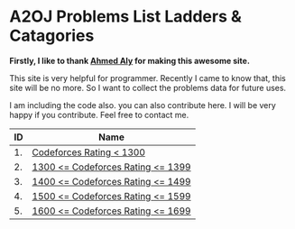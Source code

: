 # A2OJ Problems List Ladders & Catagories

**Firstly, I like to thank [Ahmed Aly](https://www.linkedin.com/in/ahmed-aly-2a462632) for making this awesome site.**

This site is very helpful for programmer. Recently I came to know that, this site will be no more. So I want to collect the 
problems data for future uses.

I am including the code also. you can also contribute here. 
I will be very happy if you contribute.
Feel free to contact me.


| ID | Name |
| ------------------------------- | ------------------------------- |
|1.| [Codeforces Rating < 1300](<Ladder/Codeforces Rating 0 to 1299 Extra.md>) |
|2.| [1300 <= Codeforces Rating <= 1399](<Ladder/Codeforces Rating 1300 to 1399.md>) |
|3.| [1400 <= Codeforces Rating <= 1499](<Ladder/Codeforces Rating 1400 to 1499.md>) |
|4.| [1500 <= Codeforces Rating <= 1599](<Ladder/Codeforces Rating 1500 to 1599.md>) |
|5.| [1600 <= Codeforces Rating <= 1699](<Ladder/Codeforces Rating 1600 to 1699.md>) |
